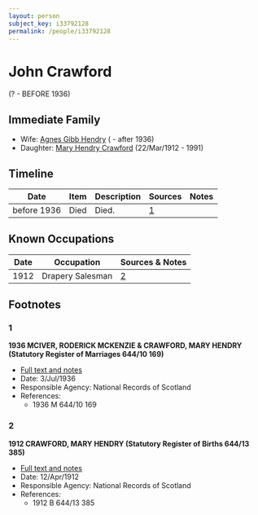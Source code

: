 ```yaml
---
layout: person
subject_key: i33792128
permalink: /people/i33792128
---
```


# John Crawford
(? - BEFORE 1936)

## Immediate Family

* Wife: [Agnes Gibb Hendry](./@79368912@-agnes-gibb-hendry-b-d1936.md) ( - after 1936)
* Daughter: [Mary Hendry Crawford](./@465270@-mary-hendry-crawford-b1912-3-22-d1991.md) (22/Mar/1912 - 1991)

## Timeline

Date | Item | Description | Sources | Notes
---|---|---|---|---
before 1936 | Died | Died. | [1](#1) | 

## Known Occupations

Date | Occupation | Sources & Notes
---|---|---
1912 | Drapery Salesman | [2](#2)

## Footnotes

### 1

**1936 MCIVER, RODERICK MCKENZIE & CRAWFORD, MARY HENDRY (Statutory Register of Marriages 644/10 169)**

* [Full text and notes](../sources/@10691664@-1936-mciver,-roderick-mckenzie-&-crawford,-mary-hendry-statutory-register-of-marriages-644-10-169-.md)
* Date: 3/Jul/1936
* Responsible Agency: National Records of Scotland
* References: 
  * 1936 M 644/10 169

### 2

**1912 CRAWFORD, MARY HENDRY (Statutory Register of Births 644/13 385)**

* [Full text and notes](../sources/@16477553@-1912-crawford,-mary-hendry-statutory-register-of-births-644-13-385-.md)
* Date: 12/Apr/1912
* Responsible Agency: National Records of Scotland
* References: 
  * 1912 B 644/13 385

